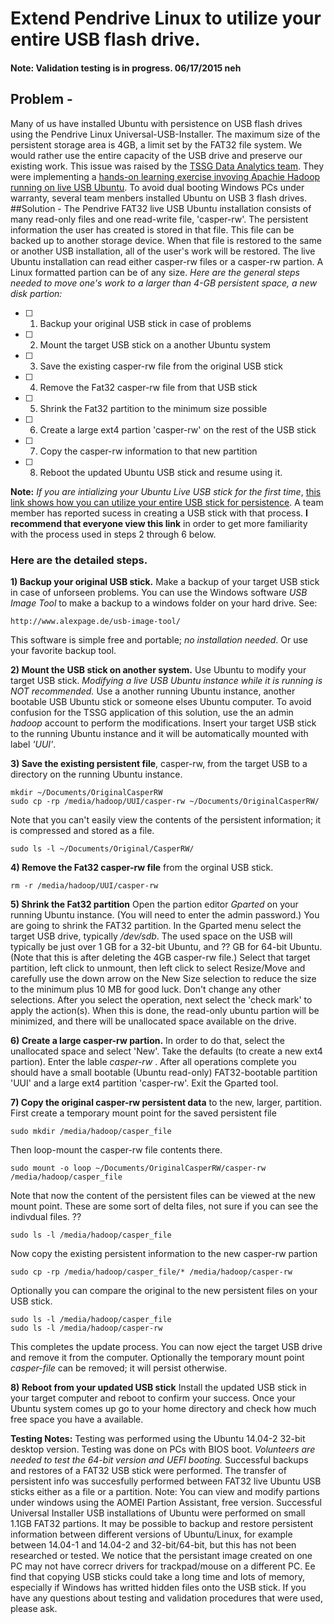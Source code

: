 # Extend Pendrive Linux to utilize your entire USB flash drive.

#### Note: Validation testing is in progress.  06/17/2015 neh

## Problem -
Many of us have installed Ubuntu with persistence on USB flash drives using the Pendrive Linux Universal-USB-Installer. The maximum size of the persistent storage area is 4GB, a limit set by the FAT32 file system. We would rather use the entire capacity of the USB drive and preserve our existing work.  This issue was raised by the [TSSG Data Analytics team](https://github.com/mikec964/chelmbigstock/wiki). They were implementing a [hands-on learning exercise invoving Apachie Hadoop running on live USB Ubuntu](https://github.com/mikec964/chelmbigstock/wiki/Learning-Hadoop). To avoid dual booting Windows PCs under warranty, several team menbers installed Ubuntu on USB 3 flash drives. 
##Solution -
The Pendrive FAT32 live USB Ubuntu installation consists of many read-only files and one read-write file, 'casper-rw'. The persistent information the user has created is stored in that file.  This file can be backed up to another storage device. When that file is restored to the same or another USB installation, all of the user's work will be restored. The live Ubuntu installation can read either casper-rw files or a casper-rw partion. A Linux formatted partion can be of any size. *Here are the general steps needed to move one's work to a larger than 4-GB persistent space, a new disk partion:*
- [ ] 1) Backup your original USB stick in case of problems
- [ ] 2) Mount the target USB stick on a another Ubuntu system 
- [ ] 3) Save the existing casper-rw file from the original USB stick
- [ ] 4) Remove the Fat32 casper-rw file from that USB stick
- [ ] 5) Shrink the Fat32 partition to the minimum size possible
- [ ] 6) Create a large ext4 partion 'casper-rw' on the rest of the USB stick
- [ ] 7) Copy the casper-rw information to that new partition
- [ ] 8) Reboot the updated Ubuntu USB stick and resume using it.

**Note:** *If you are intializing your Ubuntu Live USB stick for the first time*, [this link shows how you can utilize your entire USB stick for persistence](http://askubuntu.com/questions/397481/how-to-make-a-persistent-live-ubuntu-usb-with-more-than-4gb). A team member has reported sucess in creating a USB stick with that process. **I recommend that everyone view this link** in order to get more familiarity with the process used in steps 2 through 6 below.
### Here are the detailed steps.
**1) Backup your original USB stick.** Make a backup of your target USB stick in case of unforseen problems. You can use the Windows software *USB Image Tool* to make a backup to a windows folder on your hard drive.  See:
```
http://www.alexpage.de/usb-image-tool/
```
This software is simple free and portable; *no installation needed*. Or use your favorite backup tool.

**2) Mount the USB stick on another system.** Use Ubuntu to modify your target USB stick. *Modifying a live USB Ubuntu instance while it is running is NOT recommended.*  Use a another running Ubuntu instance, another bootable USB Ubuntu stick or someone elses Ubuntu computer.  To avoid confusion for the TSSG application of this solution, use the an admin *hadoop* account to perform the modifications.  Insert your target USB stick to the running Ubuntu instance and it will be automatically mounted with label *'UUI'*.

**3) Save the existing persistent file**, casper-rw, from the target USB to a directory on the running Ubuntu instance.
```
mkdir ~/Documents/OriginalCasperRW 
sudo cp -rp /media/hadoop/UUI/casper-rw ~/Documents/OriginalCasperRW/
```
Note that you can't easily view the contents of the persistent information; it is compressed and stored as a file.

```
sudo ls -l ~/Documents/Original/CasperRW/
```

**4) Remove the Fat32 casper-rw file** from the orginal USB stick.
```
rm -r /media/hadoop/UUI/casper-rw
```
**5) Shrink the Fat32 partition** Open the partion editor *Gparted* on your running Ubuntu instance. (You will need to enter the admin password.) You are going to shrink the FAT32 partition. In the Gparted menu select the target USB drive, typically */dev/sdb*. The used space on the USB will typically be just over 1 GB for a 32-bit Ubuntu, and ?? GB for 64-bit Ubuntu. (Note that this is after deleting the 4GB casper-rw file.)
Select that target partition, left click to unmount, then left click to select Resize/Move and carefully use the down arrow on the New Size selection to reduce the size to the minimum plus 10 MB for good luck.  Don't change any other selections. After you select the operation, next select the 'check mark' to apply the action(s).   When this is done, the read-only ubuntu partion will be minimized, and there will be unallocated space available on the drive.

**6) Create a large casper-rw partion.** In order to do that, select the unallocated space and select 'New'. Take the defaults (to create a new ext4 partion). Enter the lable *casper-rw* . After all operations complete you should have a small bootable (Ubuntu read-only) FAT32-bootable partition 'UUI' and a large ext4 partition 'casper-rw'.  Exit the Gparted tool.

**7) Copy the original casper-rw persistent data** to the new, larger, partition. First create a temporary mount point for the saved persistent file
```
sudo mkdir /media/hadoop/casper_file
```
Then loop-mount the casper-rw file contents there.
```
sudo mount -o loop ~/Documents/OriginalCasperRW/casper-rw /media/hadoop/casper_file
```
Note that now the content of the persistent files can be viewed at the new mount point. These are some sort of delta files, not sure if you can see the indivdual files. ??
```
sudo ls -l /media/hadoop/casper_file
```

Now copy the existing persistent information to the new casper-rw partion
```
sudo cp -rp /media/hadoop/casper_file/* /media/hadoop/casper-rw
```
Optionally you can compare the original to the new persistent files on your USB stick.
```
sudo ls -l /media/hadoop/casper_file
sudo ls -l /media/hadoop/casper-rw
```
This completes the update process.  You can now eject the target USB drive and remove it from the computer. Optionally the temporary mount point *casper-file* can be removed; it will persist otherwise.

**8) Reboot from your updated USB stick** Install the updated USB stick in your target computer and reboot to confirm your success. Once your Ubuntu system comes up go to your home directory and check how much free space you have a available. 

**Testing Notes:**  Testing was performed using the Ubuntu 14.04-2 32-bit desktop version. Testing was done on PCs with BIOS boot. *Volunteers are needed to test the 64-bit version and UEFI booting.*  Successful backups and restores of a FAT32 USB stick were performed. The transfer of persistent info was succesfully performed between FAT32 live Ubuntu USB sticks either as a file or a partition.  Note: You can view and modify partions under windows using the AOMEI Partion Assistant, free version. Successful Universal Installer USB installations of Ubuntu were performed on small 1.1GB FAT32 partions.  It may be possible to backup and restore persistent information between different versions of Ubuntu/Linux, for example between 14.04-1 and 14.04-2 and 32-bit/64-bit, but this has not been researched or tested. We notice that the persistant image created on one PC may not have correcr drivers for trackpad/mouse on a different PC. Ee find that copying USB sticks could take a long time and lots of memory, especially if Windows has writted hidden files onto the USB stick.  If you have any questions about testing and validation procedures that were used, please ask.


 
